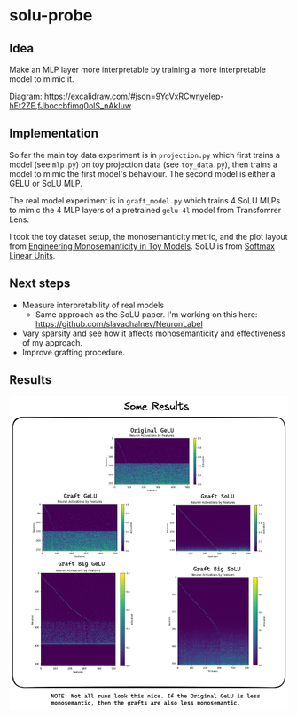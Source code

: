 # solu-probe

## Idea
Make an MLP layer more interpretable by training a more interpretable model to mimic it.

Diagram: https://excalidraw.com/#json=9YcVxRCwnyeIep-hEt2ZE,fJboccbfimq0olS_nAkIuw

## Implementation
So far the main toy data experiment is in `projection.py` which first trains a model (see `mlp.py`) on toy projection data (see `toy_data.py`), then trains a model to mimic the first model's behaviour. The second model is either a GELU or SoLU MLP.

The real model experiment is in `graft_model.py` which trains 4 SoLU MLPs to mimic the 4 MLP layers of a pretrained `gelu-4l` model from Transfomrer Lens.

I took the toy dataset setup, the monosemanticity metric, and the plot layout from [Engineering Monosemanticity in Toy Models](https://arxiv.org/pdf/2211.09169.pdf). SoLU is from [Softmax Linear Units](https://transformer-circuits.pub/2022/solu/index.html).

## Next steps

- Measure interpretability of real models
    - Same approach as the SoLU paper. I'm working on this here: https://github.com/slavachalnev/NeuronLabel
- Vary sparsity and see how it affects monosemanticity and effectiveness of my approach.
- Improve grafting procedure.

## Results
![alt text](assets/all_plots.png "One run. Sparse power-law features.")

